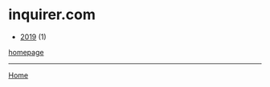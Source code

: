 # inquirer.com

  * [2019](./inquirer-com-2019.md) (1)

[homepage](https://www.inquirer.com/)

----

[Home](../index.md)
